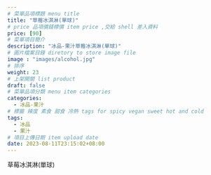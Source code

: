 ```yaml
---
# 菜單品項標題 menu title 
title: "草莓冰淇淋(單球)"
# price 品項價錢標價 item price ,交給 shell 差入資料
price: [90] 
# 菜單項目簡介 
description: "冰品-果汁草莓冰淇淋(單球)"
# 圖片檔案目錄 diretory to store image file
image : "images/alcohol.jpg"
# 排序
weight: 23 
# 上架開關 list product 
draft: false
# 菜單品項分類 menu item categories 
categories:
  - 冰品-果汁
# 標籤 辣度 素食 甜食 冷熱 tags for spicy vegan sweet hot and cold 
tags:
  - 冰品
  - 果汁
# 項目上傳日期 item upload date 
date: 2023-08-11T23:15:02+08:00
---
```


 草莓冰淇淋(單球)
